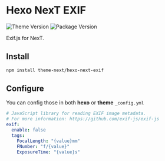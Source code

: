 # Hexo NexT EXIF

![Theme Version](https://img.shields.io/badge/NexT-v7.3.0+-blue?style=flat-square)
![Package Version](https://img.shields.io/github/package-json/v/theme-next/hexo-next-exif?style=flat-square)

Exif.js for NexT.

## Install

```bash
npm install theme-next/hexo-next-exif
```

## Configure

You can config those in both **hexo** or **theme** `_config.yml`
```yaml
# JavaScript library for reading EXIF image metadata.
# For more information: https://github.com/exif-js/exif-js
exif:
  enable: false
  tags:
    FocalLength: "{value}mm"
    FNumber: "f/{value}"
    ExposureTime: "{value}s"
```
